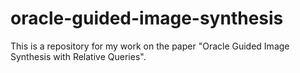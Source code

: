 # oracle-guided-image-synthesis
This is a repository for my work on the paper "Oracle Guided Image Synthesis with Relative Queries".
